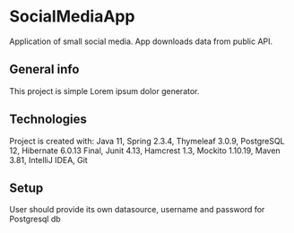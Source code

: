 # SocialMediaApp
Application of small social media. App downloads data from public API.

## General info
This project is simple Lorem ipsum dolor generator.
	
## Technologies
Project is created with:
Java 11, 
Spring 2.3.4,
Thymeleaf 3.0.9, 
PostgreSQL 12, 
Hibernate 6.0.13 Final, 
Junit 4.13, 
Hamcrest 1.3,
Mockito 1.10.19, 
Maven 3.81, 
IntelliJ IDEA, 
Git

	
## Setup
User should provide its own datasource, username and password for Postgresql db
